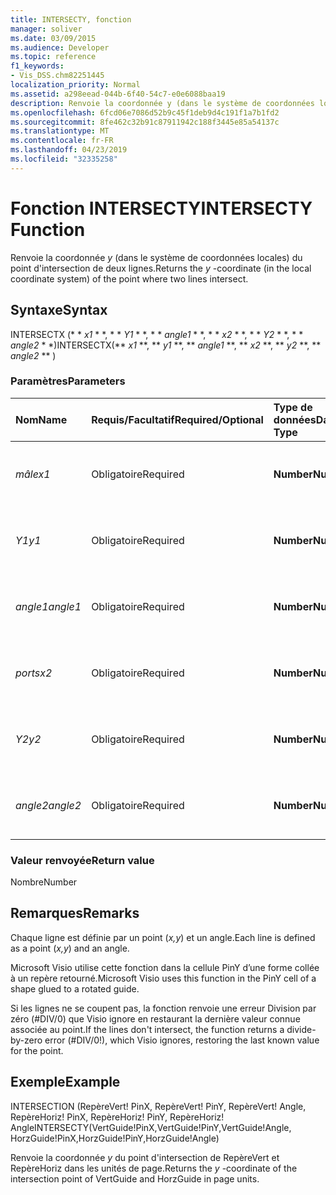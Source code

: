 ```yaml
---
title: INTERSECTY, fonction
manager: soliver
ms.date: 03/09/2015
ms.audience: Developer
ms.topic: reference
f1_keywords:
- Vis_DSS.chm82251445
localization_priority: Normal
ms.assetid: a298eead-044b-6f40-54c7-e0e6088baa19
description: Renvoie la coordonnée y (dans le système de coordonnées locales) du point d'intersection de deux lignes.
ms.openlocfilehash: 6fcd06e7086d52b9c45f1deb9d4c191f1a7b1fd2
ms.sourcegitcommit: 8fe462c32b91c87911942c188f3445e85a54137c
ms.translationtype: MT
ms.contentlocale: fr-FR
ms.lasthandoff: 04/23/2019
ms.locfileid: "32335258"
---
```

# <a name="intersecty-function"></a><span data-ttu-id="bc3da-103">Fonction INTERSECTY</span><span class="sxs-lookup"><span data-stu-id="bc3da-103">INTERSECTY Function</span></span>

<span data-ttu-id="bc3da-104">Renvoie la coordonnée *y* (dans le système de coordonnées locales) du point d'intersection de deux lignes.</span><span class="sxs-lookup"><span data-stu-id="bc3da-104">Returns the  *y*  -coordinate (in the local coordinate system) of the point where two lines intersect.</span></span> 
  
## <a name="syntax"></a><span data-ttu-id="bc3da-105">Syntaxe</span><span class="sxs-lookup"><span data-stu-id="bc3da-105">Syntax</span></span>

<span data-ttu-id="bc3da-106">INTERSECTX (\* \* *x1* \* \*, \* \* *Y1* \* \*, \* \* *angle1* \* \*, \* \* *x2* \* \*, \* \* *Y2* \* \*, \* \* *angle2* \* \*)</span><span class="sxs-lookup"><span data-stu-id="bc3da-106">INTERSECTX(\*\* *x1* \*\*, \*\* *y1* \*\*, \*\* *angle1* \*\*, \*\* *x2* \*\*, \*\* *y2* \*\*, \*\* *angle2* \*\* )</span></span> 
  
### <a name="parameters"></a><span data-ttu-id="bc3da-107">Paramètres</span><span class="sxs-lookup"><span data-stu-id="bc3da-107">Parameters</span></span>

|<span data-ttu-id="bc3da-108">**Nom**</span><span class="sxs-lookup"><span data-stu-id="bc3da-108">**Name**</span></span>|<span data-ttu-id="bc3da-109">**Requis/Facultatif**</span><span class="sxs-lookup"><span data-stu-id="bc3da-109">**Required/Optional**</span></span>|<span data-ttu-id="bc3da-110">**Type de données**</span><span class="sxs-lookup"><span data-stu-id="bc3da-110">**Data Type**</span></span>|<span data-ttu-id="bc3da-111">**Description**</span><span class="sxs-lookup"><span data-stu-id="bc3da-111">**Description**</span></span>|
|:-----|:-----|:-----|:-----|
| <span data-ttu-id="bc3da-112">_mâle_</span><span class="sxs-lookup"><span data-stu-id="bc3da-112">_x1_</span></span> <br/> |<span data-ttu-id="bc3da-113">Obligatoire</span><span class="sxs-lookup"><span data-stu-id="bc3da-113">Required</span></span>  <br/> |<span data-ttu-id="bc3da-114">**Number**</span><span class="sxs-lookup"><span data-stu-id="bc3da-114">**Number**</span></span> <br/> |<span data-ttu-id="bc3da-115">Coordonnée _x_d'un point sur la première ligne.</span><span class="sxs-lookup"><span data-stu-id="bc3da-115">The  _x_-coordinate of a point on the first line.</span></span>  <br/> |
| <span data-ttu-id="bc3da-116">_Y1_</span><span class="sxs-lookup"><span data-stu-id="bc3da-116">_y1_</span></span> <br/> |<span data-ttu-id="bc3da-117">Obligatoire</span><span class="sxs-lookup"><span data-stu-id="bc3da-117">Required</span></span>  <br/> |<span data-ttu-id="bc3da-118">**Number**</span><span class="sxs-lookup"><span data-stu-id="bc3da-118">**Number**</span></span> <br/> |<span data-ttu-id="bc3da-119">Coordonnée _y_d'un point sur la première ligne.</span><span class="sxs-lookup"><span data-stu-id="bc3da-119">The  _y_-coordinate of a point on the first line.</span></span>  <br/> |
| <span data-ttu-id="bc3da-120">_angle1_</span><span class="sxs-lookup"><span data-stu-id="bc3da-120">_angle1_</span></span> <br/> |<span data-ttu-id="bc3da-121">Obligatoire</span><span class="sxs-lookup"><span data-stu-id="bc3da-121">Required</span></span>  <br/> |<span data-ttu-id="bc3da-122">**Number**</span><span class="sxs-lookup"><span data-stu-id="bc3da-122">**Number**</span></span> <br/> | <span data-ttu-id="bc3da-123">Valeur de la cellule Angle de la première ligne.</span><span class="sxs-lookup"><span data-stu-id="bc3da-123">The value of the Angle cell for the first line.</span></span>  <br/> |
| <span data-ttu-id="bc3da-124">_ports_</span><span class="sxs-lookup"><span data-stu-id="bc3da-124">_x2_</span></span> <br/> |<span data-ttu-id="bc3da-125">Obligatoire</span><span class="sxs-lookup"><span data-stu-id="bc3da-125">Required</span></span>  <br/> |<span data-ttu-id="bc3da-126">**Number**</span><span class="sxs-lookup"><span data-stu-id="bc3da-126">**Number**</span></span> <br/> |<span data-ttu-id="bc3da-127">Coordonnée _x_d'un point sur la deuxième ligne.</span><span class="sxs-lookup"><span data-stu-id="bc3da-127">The  _x_-coordinate of a point on the second line.</span></span>  <br/> |
| <span data-ttu-id="bc3da-128">_Y2_</span><span class="sxs-lookup"><span data-stu-id="bc3da-128">_y2_</span></span> <br/> |<span data-ttu-id="bc3da-129">Obligatoire</span><span class="sxs-lookup"><span data-stu-id="bc3da-129">Required</span></span>  <br/> |<span data-ttu-id="bc3da-130">**Number**</span><span class="sxs-lookup"><span data-stu-id="bc3da-130">**Number**</span></span> <br/> |<span data-ttu-id="bc3da-131">Coordonnée _y_d'un point sur la deuxième ligne.</span><span class="sxs-lookup"><span data-stu-id="bc3da-131">The  _y_-coordinate of a point on the second line.</span></span>  <br/> |
| <span data-ttu-id="bc3da-132">_angle2_</span><span class="sxs-lookup"><span data-stu-id="bc3da-132">_angle2_</span></span> <br/> |<span data-ttu-id="bc3da-133">Obligatoire</span><span class="sxs-lookup"><span data-stu-id="bc3da-133">Required</span></span>  <br/> |<span data-ttu-id="bc3da-134">**Number**</span><span class="sxs-lookup"><span data-stu-id="bc3da-134">**Number**</span></span> <br/> |<span data-ttu-id="bc3da-135">Valeur de la cellule Angle de la deuxième ligne.</span><span class="sxs-lookup"><span data-stu-id="bc3da-135">The value of the Angle cell for the second line.</span></span>  <br/> |
   
### <a name="return-value"></a><span data-ttu-id="bc3da-136">Valeur renvoyée</span><span class="sxs-lookup"><span data-stu-id="bc3da-136">Return value</span></span>

<span data-ttu-id="bc3da-137">Nombre</span><span class="sxs-lookup"><span data-stu-id="bc3da-137">Number</span></span>
  
## <a name="remarks"></a><span data-ttu-id="bc3da-138">Remarques</span><span class="sxs-lookup"><span data-stu-id="bc3da-138">Remarks</span></span>

<span data-ttu-id="bc3da-139">Chaque ligne est définie par un point (*x,y*) et un angle.</span><span class="sxs-lookup"><span data-stu-id="bc3da-139">Each line is defined as a point (*x,y*) and an angle.</span></span> 
  
<span data-ttu-id="bc3da-140">Microsoft Visio utilise cette fonction dans la cellule PinY d’une forme collée à un repère retourné.</span><span class="sxs-lookup"><span data-stu-id="bc3da-140">Microsoft Visio uses this function in the PinY cell of a shape glued to a rotated guide.</span></span> 
  
<span data-ttu-id="bc3da-141">Si les lignes ne se coupent pas, la fonction renvoie une erreur Division par zéro (#DIV/0) que Visio ignore en restaurant la dernière valeur connue associée au point.</span><span class="sxs-lookup"><span data-stu-id="bc3da-141">If the lines don't intersect, the function returns a divide-by-zero error (#DIV/0!), which Visio ignores, restoring the last known value for the point.</span></span> 
  
## <a name="example"></a><span data-ttu-id="bc3da-142">Exemple</span><span class="sxs-lookup"><span data-stu-id="bc3da-142">Example</span></span>

<span data-ttu-id="bc3da-143">INTERSECTION (RepèreVert! PinX, RepèreVert! PinY, RepèreVert! Angle, RepèreHoriz! PinX, RepèreHoriz! PinY, RepèreHoriz! Angle</span><span class="sxs-lookup"><span data-stu-id="bc3da-143">INTERSECTY(VertGuide!PinX,VertGuide!PinY,VertGuide!Angle, HorzGuide!PinX,HorzGuide!PinY,HorzGuide!Angle)</span></span> 
  
<span data-ttu-id="bc3da-144">Renvoie la coordonnée *y* du point d'intersection de RepèreVert et RepèreHoriz dans les unités de page.</span><span class="sxs-lookup"><span data-stu-id="bc3da-144">Returns the  *y*  -coordinate of the intersection point of VertGuide and HorzGuide in page units.</span></span> 
  

